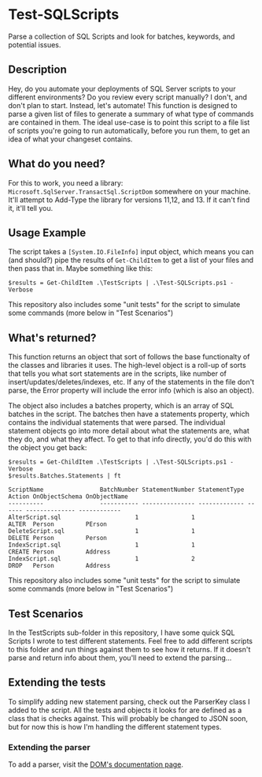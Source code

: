 # Test-SQLScripts
Parse a collection of SQL Scripts and look for batches, keywords, and potential issues.

## Description
Hey, do you automate your deployments of SQL Server scripts to your different environments? Do you review every script manually? I don't, and don't plan to start. Instead, let's automate! This function is designed to parse a given list of files to generate a summary of what type of commands are contained in them. The ideal use-case is to point this script to a file list of scripts you're going to run automatically, before you run them, to get an idea of what your changeset contains.

## What do you need?
For this to work, you need a library: `Microsoft.SqlServer.TransactSql.ScriptDom` somewhere on your machine. It'll attempt to Add-Type the library for versions 11,12, and 13. If it can't find it, it'll tell you.

## Usage Example
The script takes a `[System.IO.FileInfo]` input object, which means you can (and should?) pipe the results of `Get-ChildItem` to get a list of your files and then pass that in. Maybe something like this:

`$results = Get-ChildItem .\TestScripts | .\Test-SQLScripts.ps1 -Verbose`

This repository also includes some "unit tests" for the script to simulate some commands (more below in "Test Scenarios")

## What's returned?
This function returns an object that sort of follows the base functionalty of the classes and libraries it uses. The high-level object is a roll-up of sorts that tells you what sort statements are in the scripts, like number of insert/updates/deletes/indexes, etc. If any of the statements in the file don't parse, the Error property will include the error info (which is also an object).

The object also includes a batches property, which is an array of SQL batches in the script. The batches then have a statements property, which contains the individual statements that were parsed. The individual statement objects go into more detail about what the statements are, what they do, and what they affect. To get to that info directly, you'd do this with the object you get back:

```
$results = Get-ChildItem .\TestScripts | .\Test-SQLScripts.ps1 -Verbose
$results.Batches.Statements | ft

ScriptName                BatchNumber StatementNumber StatementType Action OnObjectSchema OnObjectName
----------                ----------- --------------- ------------- ------ -------------- ------------
AlterScript.sql                     1               1               ALTER  Person         PErson
DeleteScript.sql                    1               1               DELETE Person         Person
IndexScript.sql                     1               1               CREATE Person         Address
IndexScript.sql                     1               2               DROP   Person         Address
```
This repository also includes some "unit tests" for the script to simulate some commands (more below in "Test Scenarios")

## Test Scenarios
In the TestScripts sub-folder in this repository, I have some quick SQL Scripts I wrote to test different statements. Feel free to add different scripts to this folder and run things against them to see how it returns. If it doesn't parse and return info about them, you'll need to extend the parsing...

## Extending the tests
To simplify adding new statement parsing, check out the ParserKey class I added to the script. All the tests and objects it looks for are defined as a class that is checks against. This will probably be changed to JSON soon, but for now this is how I'm handling the different statement types.

### Extending the parser
To add a parser, visit the [DOM's documentation page](https://docs.microsoft.com/en-us/dotnet/api/microsoft.sqlserver.transactsql.scriptdom).